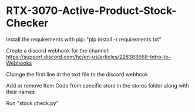 # RTX-3070-Active-Product-Stock-Checker

Install the requirements with pip: "pip install -r requirements.txt"

Create a discord webhook for the channel: https://support.discord.com/hc/en-us/articles/228383668-Intro-to-Webhooks

Change the first line in the text file to the discord webhook

Add or remove Item Code from specific store in the stores folder along with their names

Run "stock check.py"
